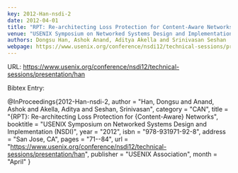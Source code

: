 ```yaml
---
key: 2012-Han-nsdi-2
date: 2012-04-01
title: "RPT: Re-architecting Loss Protection for Content-Aware Networks"
venue: "USENIX Symposium on Networked Systems Design and Implementation (NSDI)"
authors: Dongsu Han, Ashok Anand, Aditya Akella and Srinivasan Seshan
webpage: https://www.usenix.org/conference/nsdi12/technical-sessions/presentation/han
---
```


URL: https://www.usenix.org/conference/nsdi12/technical-sessions/presentation/han

Bibtex Entry:

@InProceedings{2012-Han-nsdi-2,
    author = "Han, Dongsu and Anand, Ashok and Akella, Aditya and Seshan, Srinivasan",
    category = "CAN",
    title = "{RPT}: Re-architecting Loss Protection for {Content-Aware} Networks",
    booktitle = "USENIX Symposium on Networked Systems Design and Implementation (NSDI)",
    year = "2012",
    isbn = "978-931971-92-8",
    address = "San Jose, CA",
    pages = "71--84",
    url = "https://www.usenix.org/conference/nsdi12/technical-sessions/presentation/han",
    publisher = "USENIX Association",
    month = "April"
}

